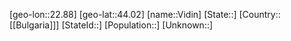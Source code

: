 ﻿---
location: [44.02,22.88]
type: City
tags:
- geo/City


SpocWebEntityId: 35276
isDeleted: false
confidential: public

---
[geo-lon::22.88]
[geo-lat::44.02]
[name::Vidin]
[State::]
[Country::[[Bulgaria]]]
[StateId::]
[Population::]
[Unknown::]

